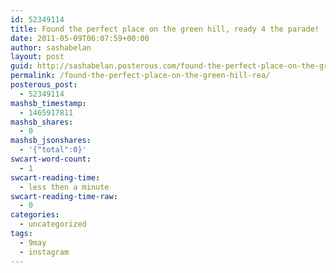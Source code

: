 ```yaml
---
id: 52349114
title: Found the perfect place on the green hill, ready 4 the parade!
date: 2011-05-09T06:07:59+00:00
author: sashabelan
layout: post
guid: http://sashabelan.posterous.com/found-the-perfect-place-on-the-green-hill-rea
permalink: /found-the-perfect-place-on-the-green-hill-rea/
posterous_post:
  - 52349114
mashsb_timestamp:
  - 1465917811
mashsb_shares:
  - 0
mashsb_jsonshares:
  - '{"total":0}'
swcart-word-count:
  - 1
swcart-reading-time:
  - less then a minute
swcart-reading-time-raw:
  - 0
categories:
  - uncategorized
tags:
  - 9may
  - instagram
---
```

[](http://instagr.am/p/ECwXu/)